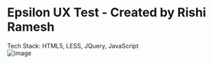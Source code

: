 # Epsilon UX Test - Created by Rishi Ramesh
Tech Stack:
HTML5, LESS, JQuery, JavaScript
<br>
![image](https://user-images.githubusercontent.com/27177572/172006317-247d1130-474f-45b7-8bbb-151911e7439d.png)

